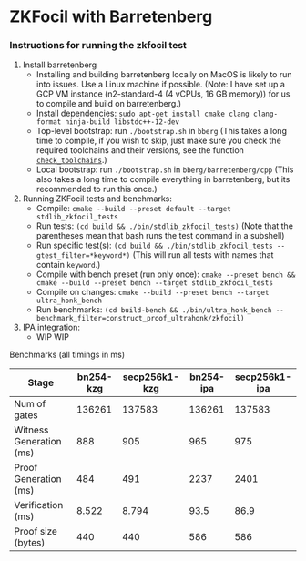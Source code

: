 # ZKFocil with Barretenberg

### Instructions for running the zkfocil test

1. Install barretenberg
   - Installing and building barretenberg locally on MacOS is likely to run into issues. Use a Linux machine if possible. (Note: I have set up a GCP VM instance (n2-standard-4 (4 vCPUs, 16 GB memory)) for us to compile and build on barretenberg.)
   - Install dependencies: `sudo apt-get install cmake clang clang-format ninja-build libstdc++-12-dev`
   - Top-level bootstrap: run `./bootstrap.sh` in `bberg` (This takes a long time to compile, if you wish to skip, just make sure you check the required toolchains and their versions, see the function [`check_toolchains`](../zkFOCIL-impl/bberg/bootstrap.sh).)
   - Local bootstrap: run `./bootstrap.sh` in `bberg/barretenberg/cpp` (This also takes a long time to compile everything in barretenberg, but its recommended to run this once.)
2. Running ZKFocil tests and benchmarks:
   - Compile: `cmake --build --preset default --target stdlib_zkfocil_tests`
   - Run tests: `(cd build && ./bin/stdlib_zkfocil_tests)` (Note that the parentheses mean that bash runs the test command in a subshell)
   - Run specific test(s): `(cd build && ./bin/stdlib_zkfocil_tests --gtest_filter=*keyword*)` (This will run all tests with names that contain `keyword`.)
   - Compile with bench preset (run only once): `cmake --preset bench && cmake --build --preset bench --target stdlib_zkfocil_tests`
   - Compile on changes: `cmake --build --preset bench --target ultra_honk_bench`
   - Run benchmarks: `(cd build-bench && ./bin/ultra_honk_bench --benchmark_filter=construct_proof_ultrahonk/zkfocil)`
3. IPA integration:
   - WIP WIP

Benchmarks (all timings in ms)

|               Stage    |   bn254-kzg  | secp256k1-kzg | bn254-ipa  | secp256k1-ipa |
|------------------------|----------------|-----------------|----------------|----------------|
| Num of gates           |    136261      |   137583        |    136261      |   137583       |
| Witness Generation (ms) |      888       |      905       |       965      |      975       |
| Proof Generation   (ms) |      484       |      491       |      2237      |    2401        |
| Verification       (ms) |      8.522     |    8.794       |       93.5    |     86.9        |
| Proof size (bytes)      |   440         |      440        |        586     |        586     |
